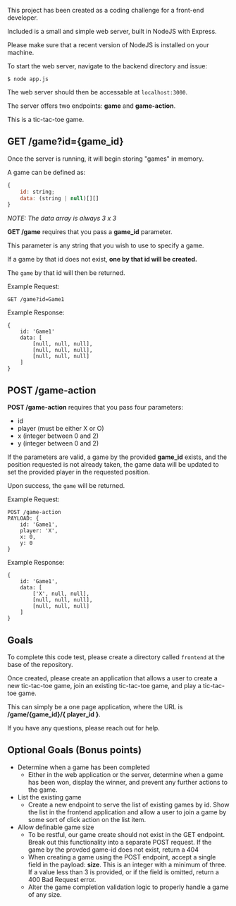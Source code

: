 This project has been created as a coding challenge for a front-end developer.

Included is a small and simple web server, built in NodeJS with Express.

Please make sure that a recent version of NodeJS is installed on your machine.

To start the web server, navigate to the backend directory and issue:
```
$ node app.js
```
The web server should then be accessable at `localhost:3000`.

The server offers two endpoints: **game** and **game-action**.

This is a tic-tac-toe game.

## GET /game?id={game_id}

Once the server is running, it will begin storing "games" in memory.

A game can be defined as:

```javascript
{
    id: string;
    data: (string | null)[][]
}
```

_NOTE: The data array is always 3 x 3_

**GET /game** requires that you pass a **game_id** parameter.

This parameter is any string that you wish to use to specify a game.

If a game by that id does not exist, **one by that id will be created.**

The `game` by that id will then be returned.

Example Request:

```
GET /game?id=Game1
```

Example Response:

```
{
    id: 'Game1'
    data: [
        [null, null, null],
        [null, null, null],
        [null, null, null]
    ]
}
```

## POST /game-action

**POST /game-action** requires that you pass four parameters:

* id
* player (must be either X or O)
* x (integer between 0 and 2)
* y (integer between 0 and 2)

If the parameters are valid, a game by the provided **game_id** exists, and the position requested is not already taken, the game data will be updated to set the provided player in the requested position.

Upon success, the `game` will be returned.

Example Request:

```
POST /game-action
PAYLOAD: {
    id: 'Game1',
    player: 'X',
    x: 0,
    y: 0
}
```

Example Response:

```
{
    id: 'Game1',
    data: [
        ['X', null, null],
        [null, null, null],
        [null, null, null]
    ]
}
```

## Goals

To complete this code test, please create a directory called `frontend` at the base of the repository.

Once created, please create an application that allows a user to create a new tic-tac-toe game, join an existing tic-tac-toe game, and play a tic-tac-toe game.

This can simply be a one page application, where the URL is **/game/{game_id}/{ player_id }**.

If you have any questions, please reach out for help.

## Optional Goals (Bonus points)
* Determine when a game has been completed
   * Either in the web application or the server, determine when a game has been won, display the winner, and prevent any further actions to the game.
* List the existing game
   * Create a new endpoint to serve the list of existing games by id. Show the list in the frontend application and allow a user to join a game by some sort of click action on the list item.
* Allow definable game size
   * To be restful, our game create should not exist in the GET endpoint. Break out this functionality into a separate POST request. If the game by the provded game-id does not exist, return a 404
   * When creating a game using the POST endpoint, accept a single field in the payload: **size**. This is an integer with a minimum of three. If a value less than 3 is provided, or if the field is omitted, return a 400 Bad Request error.
   * Alter the game completion validation logic to properly handle a game of any size. 

